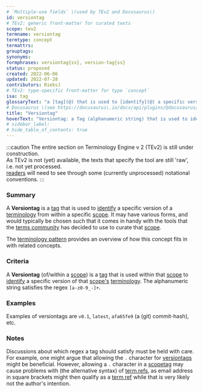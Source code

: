 ```yaml
---
# `Multiple-use fields` \(used by TEv2 and Docusaurus\)
id: versiontag
# TEv2: generic front-matter for curated texts
scope: tev2
termname: versiontag
termtype: concept
termattrs:
grouptags:
synonyms:
formphrases: versiontag{ss}, version-tag{ss}
status: proposed
created: 2022-06-06
updated: 2022-07-28
contributors: RieksJ
# TEv2: type-specific front-matter for type `concept`
isa: tag
glossaryText: "a [tag](@) that is used to [identify](@) a specific version of a [terminology](@) from within a specific [scope](@)."
# Docusaurus \(see https://docusaurus\.io/docs/api/plugins/@docusaurus/plugin-content-docs#markdown-front-matter\):
title: "Versiontag"
hoverText: "Versiontag: a Tag (alphanumeric string) that is used to identify a specific version of a Terminology from within a specific Scope."
# sidebar_label:
# hide_table_of_contents: true
---
```


:::caution
The entire section on Terminology Engine v 2 (TEv2) is still under construction.<br/>
As TEv2 is not (yet) available, the texts that specify the tool are still 'raw', i.e. not yet processed.<br/>[readers](@) will need to see through some (currently unprocessed) notational conventions.
:::

### Summary
A **Versiontag** is a [tag](@) that is used to [identify](@) a specific version of a [terminology](@) from within a specific [scope](@). It may have various forms, and would typically be chosen such that it comes in handy with the tools that the [terms community](@) has decided to use to curate that [scope](@).

The [terminology pattern](pattern-terminology@) provides an overview of how this concept fits in with related concepts.

### Criteria
A **Versiontag** (of/within a [scope](@)) is a [tag](@) that is used within that [scope](@) to [identify](@) a specific version of that [scope's](@) [terminology](@). The alphanumeric string satisfies the regex `[a-z0-9_-]+`.

### Examples
Examples of versiontags are `v0.1`, `latest`, `afa65fe9` (a (git) commit-hash), etc.

### Notes
Discussions about which regex a tag should satisfy must be held with care. For example, one might argue that allowing the `.` character for [versiontags](@) might be beneficial. However, allowing a `.` character in a [scopetag](@) may cause problems with (the alternative syntax) of [term refs](@), as email address in square brackets might then qualify as a [term ref](@) while that is very likely not the author's intention.